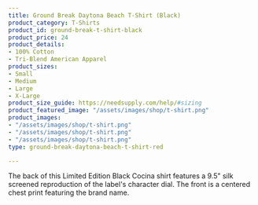 ```yaml
---
title: Ground Break Daytona Beach T-Shirt (Black)
product_category: T-Shirts
product_id: ground-break-t-shirt-black
product_price: 24
product_details:
- 100% Cotton
- Tri-Blend American Apparel
product_sizes:
- Small
- Medium
- Large
- X-Large
product_size_guide: https://needsupply.com/help/#sizing
product_featured_image: "/assets/images/shop/t-shirt.png"
product_images:
- "/assets/images/shop/t-shirt.png"
- "/assets/images/shop/t-shirt.png"
- "/assets/images/shop/t-shirt.png"
type: ground-break-daytona-beach-t-shirt-red

---
```

The back of this Limited Edition Black Cocina shirt features a 9.5" silk screened reproduction of the label's character dial. The front is a centered chest print featuring the brand name.
